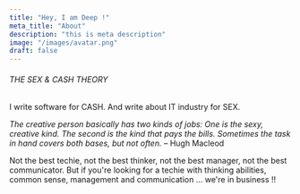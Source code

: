 ```yaml
---
title: "Hey, I am Deep !"
meta_title: "About"
description: "this is meta description"
image: "/images/avatar.png"
draft: false
---
```


###### THE SEX & CASH THEORY

I write software for CASH. And write about IT industry for SEX.

_The creative person basically has two kinds of jobs: One is the sexy, creative kind. The second is the kind that pays the bills. Sometimes the task in hand covers both bases, but not often._
– Hugh Macleod

Not the best techie, not the best thinker, not the best manager, not the best communicator. But if you're looking for a techie with thinking abilities, common sense, management and communication ... we're in business !!

